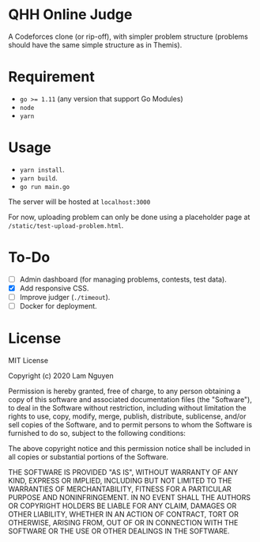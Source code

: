 # QHH Online Judge

A Codeforces clone (or rip-off), with simpler problem structure (problems should have the same simple structure as in Themis).

# Requirement

- `go >= 1.11` (any version that support Go Modules)
- `node`
- `yarn`

# Usage

- `yarn install`.
- `yarn build`.
- `go run main.go`

The server will be hosted at `localhost:3000`

For now, uploading problem can only be done using a placeholder page at `/static/test-upload-problem.html`.

# To-Do

- [ ] Admin dashboard (for managing problems, contests, test data).
- [x] Add responsive CSS.
- [ ] Improve judger (`./timeout`).
- [ ] Docker for deployment.

# License

MIT License

Copyright (c) 2020 Lam Nguyen

Permission is hereby granted, free of charge, to any person obtaining a copy
of this software and associated documentation files (the "Software"), to deal
in the Software without restriction, including without limitation the rights
to use, copy, modify, merge, publish, distribute, sublicense, and/or sell
copies of the Software, and to permit persons to whom the Software is
furnished to do so, subject to the following conditions:

The above copyright notice and this permission notice shall be included in all
copies or substantial portions of the Software.

THE SOFTWARE IS PROVIDED "AS IS", WITHOUT WARRANTY OF ANY KIND, EXPRESS OR
IMPLIED, INCLUDING BUT NOT LIMITED TO THE WARRANTIES OF MERCHANTABILITY,
FITNESS FOR A PARTICULAR PURPOSE AND NONINFRINGEMENT. IN NO EVENT SHALL THE
AUTHORS OR COPYRIGHT HOLDERS BE LIABLE FOR ANY CLAIM, DAMAGES OR OTHER
LIABILITY, WHETHER IN AN ACTION OF CONTRACT, TORT OR OTHERWISE, ARISING FROM,
OUT OF OR IN CONNECTION WITH THE SOFTWARE OR THE USE OR OTHER DEALINGS IN THE
SOFTWARE.
